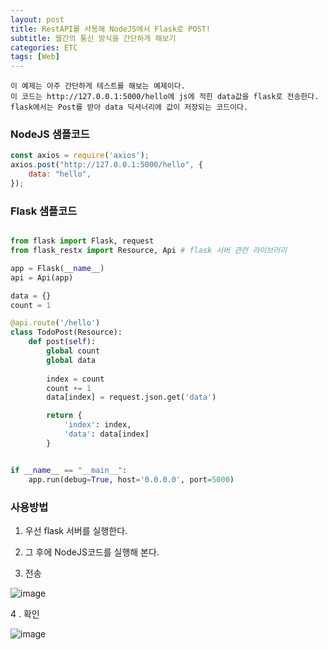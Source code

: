 ```yaml
---
layout: post
title: RestAPI를 사용해 NodeJS에서 Flask로 POST!
subtitle: 웹간의 통신 방식을 간단하게 해보기
categories: ETC
tags: [Web]
---
```


```
이 예제는 아주 간단하게 테스트를 해보는 예제이다.
이 코드는 http://127.0.0.1:5000/hello에 js에 적힌 data값을 flask로 전송한다.
flask에서는 Post를 받아 data 딕셔너리에 값이 저장되는 코드이다. 
```
 

### NodeJS 샘플코드 

```javascript
const axios = require('axios');
axios.post("http://127.0.0.1:5000/hello", { 
	data: "hello",
});
```


### Flask 샘플코드

```python

from flask import Flask, request
from flask_restx import Resource, Api # flask 서버 관련 라이브러리

app = Flask(__name__)
api = Api(app)

data = {}
count = 1

@api.route('/hello')
class TodoPost(Resource):
    def post(self):
        global count
        global data
        
        index = count
        count += 1
        data[index] = request.json.get('data')

        return {
            'index': index,
            'data': data[index]
        }


if __name__ == "__main__":
    app.run(debug=True, host='0.0.0.0', port=5000)


```


### 사용방법

1. 우선 flask 서버를 실행한다.
2. 그 후에 NodeJS코드를 실행해 본다.

 
3. 전송

![image](https://user-images.githubusercontent.com/62547169/130900678-53880194-42c2-45b1-b093-e6f7cb7c1887.png)



4 . 확인


![image](https://user-images.githubusercontent.com/62547169/130900743-98334ead-99e1-4720-981b-b30e254d4586.png)


